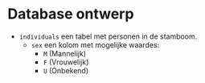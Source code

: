 # Database ontwerp

- `individuals` een tabel met personen in de stamboom.
  - `sex` een kolom met mogelijke waardes:
    - `M` (Mannelijk)
    - `F` (Vrouwelijk)
    - `U` (Onbekend)
